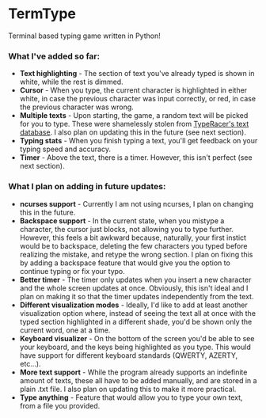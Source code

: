 # TermType
Terminal based typing game written in Python!


### What I've added so far:

- **Text highlighting** - The section of text you've already typed is shown in white, while the rest is dimmed.
- **Cursor** - When you type, the current character is highlighted in either white, in case the previous character was input correctly, or red, in case the previous character was wrong.
- **Multiple texts** - Upon starting, the game, a random text will be picked for you to type. These were shamelessly stolen from [TypeRacer's text database](https://data.typeracer.com/pit/texts). I also plan on updating this in the future (see next section).
- **Typing stats** - When you finish typing a text, you'll get feedback on your typing speed and accuracy.
- **Timer** - Above the text, there is a timer. However, this isn't perfect (see next section).


### What I plan on adding in future updates:

- **ncurses support** - Currently I am not using ncurses, I plan on changing this in the future.
- **Backspace support** - In the current state, when you mistype a character, the cursor just blocks, not allowing you to type further. However, this feels a bit awkward because, naturally, your first instict would be to backspace, deleting the few characters you typed before realizing the mistake, and retype the wrong section. I plan on fixing this by adding a backspace feature that would give you the option to continue typing or fix your typo.
- **Better timer** - The timer only updates when you insert a new character and the whole screen updates at once. Obviously, this isn't ideal and I plan on making it so that the timer updates independently from the text.
- **Different visualization modes** - Ideally, I'd like to add at least another visualization option where, instead of seeing the text all at once with the typed section highlighted in a different shade, you'd be shown only the current word, one at a time.
- **Keyboard visualizer** - On the bottom of the screen you'd be able to see your keyboard, and the keys being highlighted as you type. This would have support for different keyboard standards (QWERTY, AZERTY, etc...).
- **More text support** - While the program already supports an indefinite amount of texts, these all have to be added manually, and are stored in a plain .txt file. I also plan on updating this to make it more practical.
- **Type anything** - Feature that would allow you to type your own text, from a file you provided.

